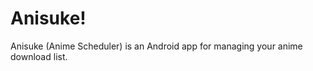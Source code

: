 Anisuke!
========

Anisuke (Anime Scheduler) is an Android app for managing your anime download list.
